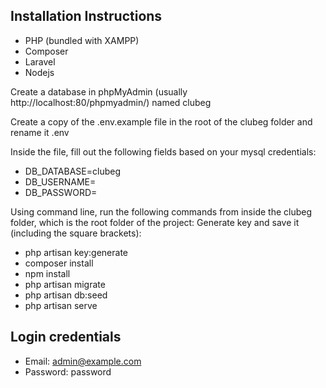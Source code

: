 
## Installation Instructions

- PHP (bundled with XAMPP)
- Composer
- Laravel
- Nodejs

Create a database in phpMyAdmin (usually http://localhost:80/phpmyadmin/) named clubeg

Create a copy of the .env.example file in the root of the clubeg folder and rename it .env

Inside the file, fill out the following fields based on your mysql credentials:

- DB_DATABASE=clubeg
- DB_USERNAME=
- DB_PASSWORD=

Using command line, run the following commands from inside the clubeg folder, which is the root folder of the project:
Generate key and save it (including the square brackets):
- php artisan key:generate
- composer install
- npm install
- php artisan migrate
- php artisan db:seed
- php artisan serve

## Login credentials

- Email: admin@example.com
- Password: password

